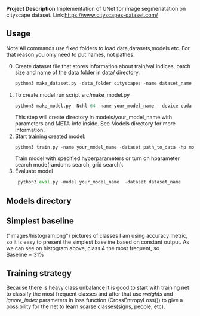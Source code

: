 __Project Description__
  Implementation of UNet for image segmenatation on cityscape dataset.
    Link:https://www.cityscapes-dataset.com/
## Usage
  Note:All commands use fixed folders to load data,datasets,models etc. For that reason you only need to put names, not pathes.  
  
  0. Create dataset file that stores information about train/val indices, batch size and  name of the data folder in data/   directory.
        ```python 
        python3 make_dataset.py -data_folder cityscapes -name dataset_name -val_percent 0.2 -tr_batch_size 8
        ```
  1. To create model run script src/make_model.py
        ```python 
        python3 make_model.py -Nchl 64 -name your_model_name --device cuda
        ```
     This step will create directory in models/your_model_name with parameters and META-info inside.
     See Models directory for more information.
  2. Start training created model:
       ```python
       python3 train.py -name your_model_name -dataset path_to_data -hp mode
       ```
     Train model with specified hyperparameters or turn on hparameter search mode(randoms search, grid search).
  3. Evaluate model
      ```python
       python3 eval.py -model your_model_name  -dataset dataset_name   
       ```
         
## Models directory   


## Simplest baseline
 ("images/histogram.png")
 pictures of classes
 I am using accuracy metric, so it is easy to present the simplest baseline based on constant output. As we can see on   histogram above, class 4 the most frequent, so  
   Baseline = 31%

## Training strategy
 Because there is heavy class unbalance it is good to start with training net to classify the most frequent classes and after that use _weights_ and _ignore_index_  parameters in loss function (CrossEntropyLoss()) to give a possibility for the net to learn scarse classes(signs, people, etc).
